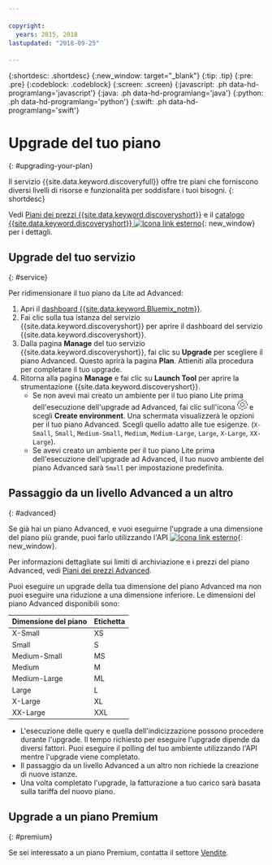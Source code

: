 ```yaml
---

copyright:
  years: 2015, 2018
lastupdated: "2018-09-25"

---
```


{:shortdesc: .shortdesc}
{:new_window: target="_blank"}
{:tip: .tip}
{:pre: .pre}
{:codeblock: .codeblock}
{:screen: .screen}
{:javascript: .ph data-hd-programlang='javascript'}
{:java: .ph data-hd-programlang='java'}
{:python: .ph data-hd-programlang='python'}
{:swift: .ph data-hd-programlang='swift'}

# Upgrade del tuo piano
{: #upgrading-your-plan}

Il servizio {{site.data.keyword.discoveryfull}} offre tre piani che forniscono diversi livelli di risorse e funzionalità per soddisfare i tuoi bisogni.
{: shortdesc}

Vedi [Piani dei prezzi {{site.data.keyword.discoveryshort}}](/docs/services/discovery/pricing-details.html) e il [catalogo {{site.data.keyword.discoveryshort}} ![Icona link esterno](../../icons/launch-glyph.svg "Icona link esterno")](https://console.ng.bluemix.net/catalog/services/discovery/){: new_window} per i dettagli.

## Upgrade del tuo servizio
{: #service} 

Per ridimensionare il tuo piano da Lite ad Advanced:

1. Apri il [dashboard {{site.data.keyword.Bluemix_notm}}](https://console.{DomainName}/dashboard). 
1. Fai clic sulla tua istanza del servizio {{site.data.keyword.discoveryshort}} per aprire il dashboard del servizio {{site.data.keyword.discoveryshort}}.
1. Dalla pagina **Manage** del tuo servizio {{site.data.keyword.discoveryshort}}, fai clic su **Upgrade** per scegliere il piano Advanced. Questo aprirà la pagina **Plan**. Attieniti alla procedura per completare il tuo upgrade. 
1. Ritorna alla pagina **Manage** e fai clic su **Launch Tool** per aprire la strumentazione {{site.data.keyword.discoveryshort}}.
   - Se non avevi mai creato un ambiente per il tuo piano Lite prima dell'esecuzione dell'upgrade ad Advanced, fai clic sull'icona ![Cog](images/icon_settings.png) e scegli **Create environment**. Una schermata visualizzerà le opzioni per il tuo piano Advanced. Scegli quello adatto alle tue esigenze.  (`X-Small`, `Small`, `Medium-Small`, `Medium`, `Medium-Large`, `Large`, `X-Large`, `XX-Large`).
   - Se avevi creato un ambiente per il tuo piano Lite prima dell'esecuzione dell'upgrade ad Advanced, il tuo nuovo ambiente del piano Advanced sarà `Small` per impostazione predefinita. 

## Passaggio da un livello Advanced a un altro
{: #advanced} 

Se già hai un piano Advanced, e vuoi eseguirne l'upgrade a una dimensione del piano più grande, puoi farlo utilizzando l'API [ ![Icona link esterno](../../icons/launch-glyph.svg "Icona link esterno")](https://www.ibm.com/watson/developercloud/discovery/api/v1/curl.html?curl#update-environment){: new_window}. 

Per informazioni dettagliate sui limiti di archiviazione e i prezzi del piano Advanced, vedi [Piani dei prezzi Advanced](/docs/services/discovery/pricing-details.html#advanced).

Puoi eseguire un upgrade della tua dimensione del piano Advanced ma non puoi eseguire una riduzione a una dimensione inferiore. Le dimensioni del piano Advanced disponibili sono: 

Dimensione del piano | Etichetta  
--------- | ------ 
X-Small | XS 
Small | S 
Medium-Small | MS 
Medium | M 
Medium-Large | ML 
Large | L
X-Large | XL 
XX-Large | XXL 

- L'esecuzione delle query e quella dell'indicizzazione possono procedere durante l'upgrade. Il tempo richiesto per eseguire l'upgrade dipende da diversi fattori. Puoi eseguire il polling del tuo ambiente utilizzando l'API mentre l'upgrade viene completato.
- Il passaggio da un livello Advanced a un altro non richiede la creazione di nuove istanze.  
- Una volta completato l'upgrade, la fatturazione a tuo carico sarà basata sulla tariffa del nuovo piano.

## Upgrade a un piano Premium
{: #premium}

Se sei interessato a un piano Premium, contatta il settore [Vendite](https://ibm.biz/contact-wdc-premium).  
